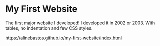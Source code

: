 # My First Website

The first major website I developed! I developed it in 2002 or 2003. With tables, no indentation and few CSS styles.

https://alinebastos.github.io/my-first-website/index.html
